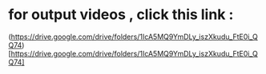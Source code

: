# for output videos , click this link : 
(https://drive.google.com/drive/folders/1IcA5MQ9YmDLy_iszXkudu_FtE0i_QQ74)[https://drive.google.com/drive/folders/1IcA5MQ9YmDLy_iszXkudu_FtE0i_QQ74]
